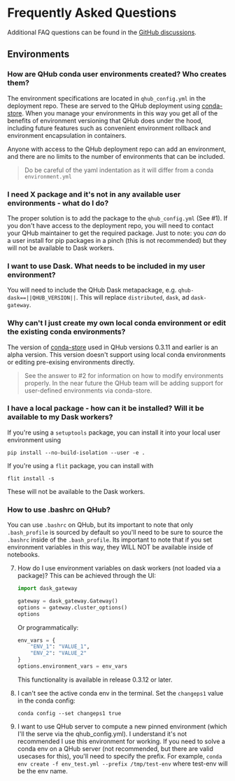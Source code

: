 # Frequently Asked Questions

Additional FAQ questions can be found in the [GitHub
discussions](https://github.com/Quansight/qhub/discussions/categories/q-a).

## Environments

### How are QHub conda user environments created? Who creates them?

The environment specifications are located in `qhub_config.yml` in the
deployment repo. These are served to the QHub deployment using
[conda-store](https://conda-store.readthedocs.io/). When you manage
your environments in this way you get all of the benefits of
environment versioning that QHub does under the hood, including future
features such as convenient environment rollback and environment
encapsulation in containers.

Anyone with access to the QHub deployment repo can add an environment, and there are no limits to the number of environments that can be included.

> Do be careful of the yaml indentation as it will differ from a conda `environment.yml`

### I need X package and it's not in any available user environments - what do I do?

The proper solution is to add the package to the `qhub_config.yml`
(See #1). If you don't have access to the deployment repo, you will
need to contact your QHub maintainer to get the required package. Just
to note: you *can* do a user install for pip packages in a pinch (this
is not recommended) but they will not be available to Dask workers.

### I want to use Dask. What needs to be included in my user environment?

You will need to include the QHub Dask metapackage,
e.g. `qhub-dask==||QHUB_VERSION||`. This will replace `distributed`, `dask`, ad
`dask-gateway`.

### Why can't I just create my own local conda environment or edit the existing conda environments?

The version of [conda-store](https://conda-store.readthedocs.io/) used
in QHub versions 0.3.11 and earlier is an alpha version. This version
doesn't support using local conda environments or editing pre-exising
environments directly.

> See the answer to #2 for information on how to modify environments properly. In the near future the QHub team will be adding support for user-defined environments via conda-store.

### I have a local package - how can it be installed? Will it be available to my Dask workers?

If you're using a `setuptools` package, you can install it into your
local user environment using

```shell
pip install --no-build-isolation --user -e .
```

If you're using a `flit` package, you can install with

```shell
flit install -s
```

These will not be available to the Dask workers.

### How to use .bashrc on QHub?

You can use `.bashrc` on QHub, but its important to note that only
`.bash_profile` is sourced by default so you'll need to be sure to
source the `.bashrc` inside of the `.bash_profile`. Its important to
note that if you set environment variables in this way, they WILL NOT
be available inside of notebooks.


7. How do I use environment variables on dask workers (not loaded via a package)?
This can be achieved through the UI:
    ```python
    import dask_gateway

    gateway = dask_gateway.Gateway()
    options = gateway.cluster_options()
    options
    ```
    Or programmatically:
    ```python
    env_vars = {
        "ENV_1": "VALUE_1",
        "ENV_2": "VALUE_2"
    }
    options.environment_vars = env_vars
    ```
    This functionality is available in release 0.3.12 or later.

8. I can't see the active conda env in the terminal.
    Set the `changeps1` value in the conda config:
    ```shell
    conda config --set changeps1 true
    ```

9. I want to use QHub server to compute a new pinned environment (which I'll the serve via the qhub_config.yml). I understand it's not recommended I use this environment for working.
If you need to solve a conda env on a QHub server (not recommended,
but there are valid usecases for this), you'll need to specify the
prefix. For example, `conda env create -f env_test.yml --prefix
/tmp/test-env` where test-env will be the env name.
